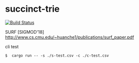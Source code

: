 # succinct-trie
[![Build Status](https://travis-ci.org/FumiyukiKato/succinct-trie.svg?branch=main)](https://travis-ci.org/FumiyukiKato/succinct-trie)

SURF [SIGMOD'18] http://www.cs.cmu.edu/~huanche1/publications/surf_paper.pdf

cli test

```
$  cargo run -- -s ./s-test.csv -c ./c-test.csv  
```